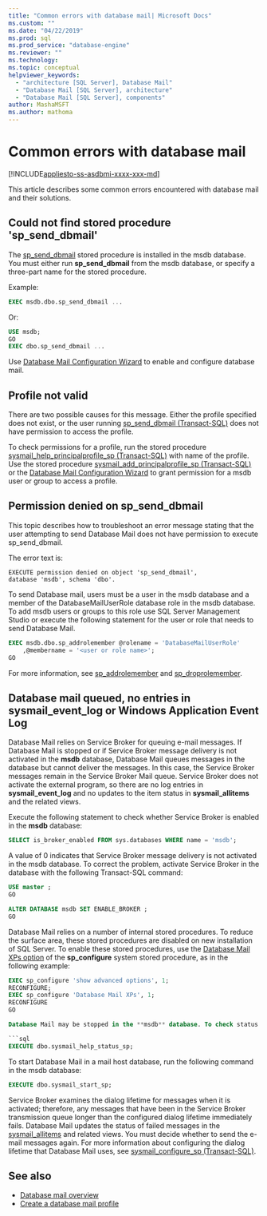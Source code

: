 ```yaml
---
title: "Common errors with database mail| Microsoft Docs"
ms.custom: ""
ms.date: "04/22/2019"
ms.prod: sql
ms.prod_service: "database-engine"
ms.reviewer: ""
ms.technology: 
ms.topic: conceptual
helpviewer_keywords: 
  - "architecture [SQL Server], Database Mail"
  - "Database Mail [SQL Server], architecture"
  - "Database Mail [SQL Server], components"
author: MashaMSFT
ms.author: mathoma
---
```

# Common errors with database mail 
[!INCLUDE[appliesto-ss-asdbmi-xxxx-xxx-md](../../includes/appliesto-ss-asdbmi-xxxx-xxx-md.md)]

This article describes some common errors encountered with database mail and their solutions.

## Could not find stored procedure 'sp_send_dbmail'
The [sp_send_dbmail](../system-stored-procedures/sp-send-dbmail-transact-sql.md) stored procedure is installed in the msdb database. You must either run **sp_send_dbmail** from the msdb database, or specify a three-part name for the stored procedure.

Example:
```sql
EXEC msdb.dbo.sp_send_dbmail ...
```

Or:

```sql
USE msdb;
GO
EXEC dbo.sp_send_dbmail ...
```

Use [Database Mail Configuration Wizard](configure-database-mail.md) to enable and configure database mail.

## Profile not valid
There are two possible causes for this message. Either the profile specified does not exist, or the user running [sp_send_dbmail (Transact-SQL)](../system-stored-procedures/sp-send-dbmail-transact-sql.md) does not have permission to access the profile.

To check permissions for a profile, run the stored procedure [sysmail_help_principalprofile_sp (Transact-SQL)](../system-stored-procedures/sysmail-help-principalprofile-sp-transact-sql.md) with name of the profile. Use the stored procedure [sysmail_add_principalprofile_sp (Transact-SQL)](../system-stored-procedures/sysmail-help-principalprofile-sp-transact-sql.md) or the [Database Mail Configuration Wizard](configure-database-mail.md) to grant permission for a msdb user or group to access a profile.

## Permission denied on sp_send_dbmail

This topic describes how to troubleshoot an error message stating that the user attempting to send Database Mail does not have permission to execute sp_send_dbmail.

The error text is:

```
EXECUTE permission denied on object 'sp_send_dbmail', 
database 'msdb', schema 'dbo'.
```

To send Database mail, users must be a user in the msdb database and a member of the DatabaseMailUserRole database role in the msdb database. To add msdb users or groups to this role use SQL Server Management Studio or execute the following statement for the user or role that needs to send Database Mail.

```sql
EXEC msdb.dbo.sp_addrolemember @rolename = 'DatabaseMailUserRole'
    ,@membername = '<user or role name>';
GO
```
For more information, see [sp_addrolemember](../system-stored-procedures/sp-addrolemember-transact-sql.md) and [sp_droprolemember](../system-stored-procedures/sp-droprolemember-transact-sql.md).

## Database mail queued, no entries in sysmail_event_log or Windows Application Event Log 

Database Mail relies on Service Broker for queuing e-mail messages. If Database Mail is stopped or if Service Broker message delivery is not activated in the **msdb** database, Database Mail queues messages in the database but cannot deliver the messages. In this case, the Service Broker messages remain in the Service Broker Mail queue. Service Broker does not activate the external program, so there are no log entries in **sysmail_event_log** and no updates to the item status in **sysmail_allitems** and the related views.

Execute the following statement to check whether Service Broker is enabled in the **msdb** database:

```sql
SELECT is_broker_enabled FROM sys.databases WHERE name = 'msdb';
```

A value of 0 indicates that Service Broker message delivery is not activated in the msdb database. To correct the problem, activate Service Broker in the database with the following Transact-SQL command:

```sql
USE master ;
GO

ALTER DATABASE msdb SET ENABLE_BROKER ;
GO
``` 

Database Mail relies on a number of internal stored procedures. To reduce the surface area, these stored procedures are disabled on new installation of SQL Server. To enable these stored procedures, use the [Database Mail XPs option](../../database-engine/configure-windows/database-mail-xps-server-configuration-option.md) of the **sp_configure** system stored procedure, as in the following example:

```sql
EXEC sp_configure 'show advanced options', 1;  
RECONFIGURE;
EXEC sp_configure 'Database Mail XPs', 1;  
RECONFIGURE  
GO  

Database Mail may be stopped in the **msdb** database. To check status of Database Mail, execute the following statement:

```sql
EXECUTE dbo.sysmail_help_status_sp;
```

To start Database Mail in a mail host database, run the following command in the msdb database:

```sql
EXECUTE dbo.sysmail_start_sp;
```

Service Broker examines the dialog lifetime for messages when it is activated; therefore, any messages that have been in the Service Broker transmission queue longer than the configured dialog lifetime immediately fails. Database Mail updates the status of failed messages in the [sysmail_allitems](../system-catalog-views/sysmail-allitems-transact-sql.md) and related views. You must decide whether to send the e-mail messages again. For more information about configuring the dialog lifetime that Database Mail uses, see [sysmail_configure_sp (Transact-SQL)](../system-stored-procedures/sysmail-configure-sp-transact-sql.md).



##  <a name="RelatedContent"></a> See also
  
-  [Database mail overview](database-mail.md)
-  [Create a database mail profile](create-a-database-mail-profile.md)
  
  
